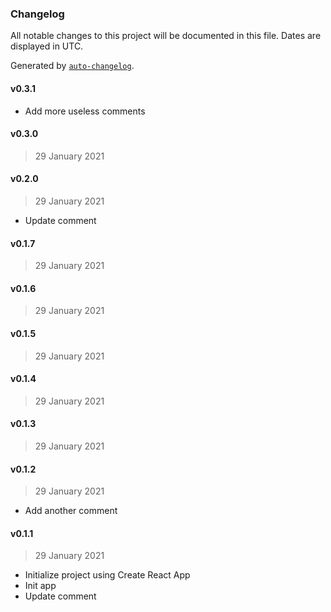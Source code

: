 ### Changelog

All notable changes to this project will be documented in this file. Dates are displayed in UTC.

Generated by [`auto-changelog`](https://github.com/CookPete/auto-changelog).

#### v0.3.1

- Add more useless comments

#### v0.3.0

> 29 January 2021

#### v0.2.0

> 29 January 2021

- Update comment

#### v0.1.7

> 29 January 2021

#### v0.1.6

> 29 January 2021

#### v0.1.5

> 29 January 2021

#### v0.1.4

> 29 January 2021

#### v0.1.3

> 29 January 2021

#### v0.1.2

> 29 January 2021

- Add another comment

#### v0.1.1

> 29 January 2021

- Initialize project using Create React App
- Init app
- Update comment
